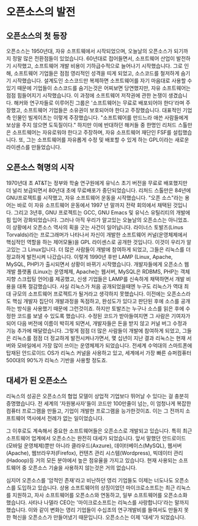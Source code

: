 # 오픈소스의 발전
## 오픈소스의 첫 등장
 오픈소스는 1950년대, 자유 소프트웨에서 시작되었으며, 오늘날의 오픈소스가 되기까지 정말 많은 전환점들이 있었습니다.
 60년대로 접어들면서, 소프트웨어 산업이 발전하기 시작했고, 소프트웨어 개발 비용이 기하급수적으로 늘어나기 시작했습니다.
 그로 인해, 소프트웨어 기업들은 점점 영리적인 성격을 띠게 되었고, 소스코드를 철저하게 숨기기 시작했습니다.
 설계도인 소스코드만 복제하면 소프트웨어를 자기 마음대로 사용할 수 있기 때문에 기업들이 소스코드를 숨기는것은 어찌보면 당연했지만,
 자유 소프트웨어는 점점 힘들어지기 시작했습니다. 이 과정에 소프트웨어 저작권에 관한 논쟁이 생겼습니다.
 해커와 연구자들로 이루어진 그룹은 '소프트웨어는 무료로 배포되어야 한다'라며 주장했고, 소프트웨어 기업들은 소유권이 보호되어야
 한다고 주장했습니다.
 대표적인 기업 측 인물인 빌게이츠는 이렇게 주장했습니다.
 "소프트웨어를 만드느라 애쓴 사람들에게 보상을 주지 않으면 도둑질이다."
 하지만 이에 반대하던 해커들 중 한명인 리처드 스톨만은 소프트웨어는 자유로워야 한다고 주장하며,
 자유 소프트웨어 재단인 FSF를 설립했습니다. 또, 그는 소프트웨어를 자유롭게 수정 및 배포할 수 있게 하는
 GPL이라는 새로운 라이센스를 만들었습니다.

## 오픈소스 혁명의 시작
 1970년대 초 AT&T는 정부와 학술 연구원에게 유닉스 초기 버전을 무료로 배포했지만 더 널리 보급되면서 80년대 초에
 무료배포가 중단되었습니다.
 리처드 스톨만은 84년에 GNU프로젝트를 시작했고, 자유 소프트웨어 운동을 시작했습니다.
 "오픈 소스"라는 용어는 바로 이 자유 소프트웨어 운동에서 1997 년 말까지 전략 회의에서 채택된 것입니다.
 그리고 3년후, GNU 프로젝트는 GCC, GNU Emacs 및 유닉스 유틸리티의 개발에 힘 입어 강화되었습니다.
 그러나 아직 우리가 알고있는 오늘날의 오픈소스는 아니었죠.
 이 상황에서 오픈소스 역사의 획을 긋는 사건이 일어납니다. 라이너스 토발즈(Linus Torvalds)라는 프로그래머가
 나타나서 자신이 개발한 소프트웨어 커널(운영체제에서 핵심적인 역할을 하는 제어모듈)을 GPL 라이센스로 공개한 것입니다.
 이것이 우리가 알고있는 그 Linux입니다.
 더 많은 사람들이 개발에 참여하게 되었고, 그들은 리눅스를 더 정교하게 발전시켜 나갔습니다.
 이렇게 1990년 후반 LAMP (Linux, Apache, MySQL, PHP)가 출시되면서 상황이 바뀌기 시작했습니다.
 개발자들에게 오픈소스 웹 개발 플랫폼 (Linux는 운영체제, Apache는 웹서버, MySQL은 RDBMS, PHP는 객체지향 스크립팅 언어)를
 제공했고, 신생 기업들은 LAMP를 신속하게 채택하면서 개발 비용을 대폭 절감했습니다.
 사실 리눅스가 처음 공개되었을때엔 누구도 리눅스가 역대 최대 규모의 소프트웨어 프로젝트가 될거라고 생각하지 못했습니다.
 이전에는 오픈소스라도 핵심 개발자 집단이 개발과정을 독점하고, 완성도가 있다고 판단된 후에 소스를 공개하는 방식을 사용했기 때문에 그런것이죠.
 하지만 토발즈는 누구나 소스를 읽은 후에 수정한 코드를 보낼 수 있도록 했습니다.
 수정된 코드가 받아들여지면 그 사람은 기여자가 되어 다음 버전에 이름이 박히게 되면서, 개발자들은 돈을 받지 않고 커널 버그 수정과
 기능 추가에 매달렸습니다.
 그렇게 점점 더 많은 사람들이 개발에 참여하게 되었고, 그들은 리눅스를 점점 더 정교하게 발전시켜나가면서, 몇 십년이 지난 결과 리눅스는 현재
 서버와 모바일에서 가장 많이 쓰이는 운영체제가 되었습니다.
 전세계 수억대의 스마트폰에 탑재된 안드로이드 OS가 리눅스 커널을 사용하고 있고, 세계에서 가장 빠른 슈퍼컴퓨터 500대의 90%가 리눅스
 기반을 사용할 정도죠.

## 대세가 된 오픈소스
 리눅스의 성공은 오픈소스의 협업 모델이 상업적 기업보다 뛰어날 수 있다는 걸 충분히 증명했습니다.
 전 세계의 '자원봉사자'들이 코드만 100만줄이 넘는, 이 엄청나게 복잡한 컴퓨터 프로그램을 만들고, 기업이 개발한 프로그램을 능가한것이죠.
 이는 그 전까지 소프트웨어 역사에서 전례가 없는 일이었습니다.

 그 이후로도 계속해서 중요한 소프트웨어들은 오픈소스로 개발되고 있습니다.
 특히 최근 소프트웨어 업계에서 오픈소스는 완전히 대세가 되었습니다.
 앞서 말했던 안드로이드(모바일 운영체제)뿐만 아니라 클라우드(Axzure), 데이터베이스(MySQL), 웹서버(Apache), 웹브라우저(Firefox), 컨텐츠
 관리 시스템(Wordpress), 빅데이터 관리(Hadoop)등 거의 모든 분야에서 높은 점유율을 가지고 있습니다.
 현재 사용되는 소프트웨어 중 오픈소스 기술을 사용하지 않는것은 거의 없습니다.

 심지어 오픈소스를 '암적인 존재'라고 비난하던 영리 기업들도 이제는 너도나도 오픈소스를 도입하고 있습니다.
 상용 소프트웨어의 상징이었던 마이크로소프트는 최근 리눅스를 지원하고, 자사 소프트웨어를 오픈소스와 연동하고, 일부 소프트웨어를 오픈소소화 했습니다.
 사타나 나델라 CEO는 '마이크로소프트는 리눅스를 사랑합니다'라는 말까지 했습니다.
 이와 같이 변화는 영리 기업들이 수십조의 연구개발비를 들여서도 만들지 못한 혁신을 오픈소스가 만들어냈기 때문입니다.
 오픈소스는 이제 '대세'가 되었습니다.
